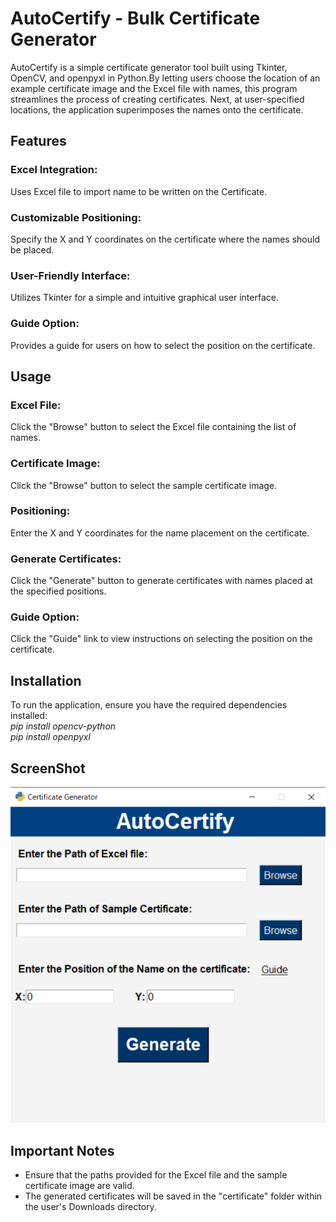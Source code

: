 # AutoCertify - Bulk Certificate Generator
AutoCertify is a simple certificate generator tool built using Tkinter, OpenCV, and openpyxl in Python.By letting users choose the location of an example certificate image and the Excel file with names, this program streamlines the process of creating certificates. Next, at user-specified locations, the application superimposes the names onto the certificate.</br>
## Features</br>
### Excel Integration:
Uses Excel file to import name to be written on the Certificate.</br>
### Customizable Positioning:
Specify the X and Y coordinates on the certificate where the names should be placed.</br>
### User-Friendly Interface: 
Utilizes Tkinter for a simple and intuitive graphical user interface.</br>
### Guide Option: 
Provides a guide for users on how to select the position on the certificate.</br>

## Usage
### Excel File:
Click the "Browse" button to select the Excel file containing the list of names.</br>
### Certificate Image:
Click the "Browse" button to select the sample certificate image.</br>
### Positioning: 
Enter the X and Y coordinates for the name placement on the certificate.</br>
### Generate Certificates: 
Click the "Generate" button to generate certificates with names placed at the specified positions.</br>
### Guide Option: 
Click the "Guide" link to view instructions on selecting the position on the certificate. </br>

## Installation
To run the application, ensure you have the required dependencies installed:</br>
_pip install opencv-python_</br>
_pip install openpyxl_</br>

## ScreenShot
![ScreenShot1](https://github.com/muhammad-haziqul-khair/AutoCertify/blob/main/s1.png)

## Important Notes
* Ensure that the paths provided for the Excel file and the sample certificate image are valid.</br>
* The generated certificates will be saved in the "certificate" folder within the user's Downloads directory.</br>
